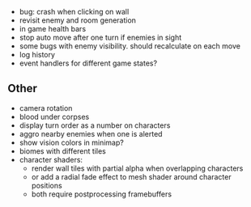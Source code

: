 - bug: crash when clicking on wall
- revisit enemy and room generation
- in game health bars
- stop auto move after one turn if enemies in sight
- some bugs with enemy visibility. should recalculate on each move
- log history
- event handlers for different game states?

## Other
- camera rotation
- blood under corpses
- display turn order as a number on characters
- aggro nearby enemies when one is alerted
- show vision colors in minimap?
- biomes with different tiles
- character shaders:
  - render wall tiles with partial alpha when overlapping characters
  - or add a radial fade effect to mesh shader around character positions
  - both require postprocessing framebuffers